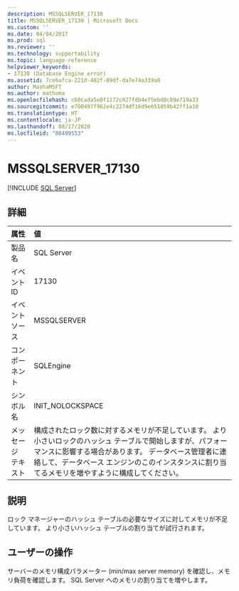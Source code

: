 ```yaml
---
description: MSSQLSERVER_17130
title: MSSQLSERVER_17130 | Microsoft Docs
ms.custom: ''
ms.date: 04/04/2017
ms.prod: sql
ms.reviewer: ''
ms.technology: supportability
ms.topic: language-reference
helpviewer_keywords:
- 17130 (Database Engine error)
ms.assetid: 7ce6afca-221d-402f-89df-da7e74a339a8
author: MashaMSFT
ms.author: mathoma
ms.openlocfilehash: c60cada5e0f1172c927fdb4ef5ebd8c89e719a33
ms.sourcegitcommit: e700497f962e4c2274df16d9e651059b42ff1a10
ms.translationtype: HT
ms.contentlocale: ja-JP
ms.lasthandoff: 08/17/2020
ms.locfileid: "88499553"
---
```

# <a name="mssqlserver_17130"></a>MSSQLSERVER_17130
 [!INCLUDE [SQL Server](../../includes/applies-to-version/sqlserver.md)]
  
## <a name="details"></a>詳細  
  
| 属性 | 値 |  
| :-------- | :---- |  
|製品名|SQL Server|  
|イベント ID|17130|  
|イベント ソース|MSSQLSERVER|  
|コンポーネント|SQLEngine|  
|シンボル名|INIT_NOLOCKSPACE|  
|メッセージ テキスト|構成されたロック数に対するメモリが不足しています。 より小さいロックのハッシュ テーブルで開始しますが、パフォーマンスに影響する場合があります。 データベース管理者に連絡して、データベース エンジンのこのインスタンスに割り当てるメモリを増やすように構成してください。|  
  
## <a name="explanation"></a>説明  
ロック マネージャーのハッシュ テーブルの必要なサイズに対してメモリが不足しています。  より小さいハッシュ テーブルの割り当てが試行されます。  
  
## <a name="user-action"></a>ユーザーの操作  
サーバーのメモリ構成パラメーター (min/max server memory) を確認し、メモリ負荷を確認します。 SQL Server へのメモリの割り当てを増やします。  
  
